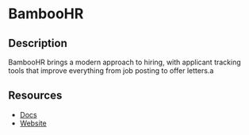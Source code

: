 # BambooHR

## Description

BambooHR brings a modern approach to hiring, with applicant tracking tools that improve everything from job posting to offer letters.a

## Resources

- [Docs](https://documentation.bamboohr.com/docs)
- [Website](bamboohr.com)
